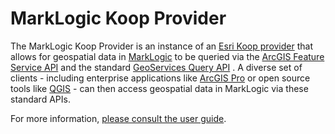 # MarkLogic Koop Provider

The MarkLogic Koop Provider is an instance of an
[Esri Koop provider](https://koopjs.github.io/docs/basics/what-is-koop) that allows for geospatial data in
[MarkLogic](https://www.marklogic.com/) to be queried via the
[ArcGIS Feature Service API](https://developers.arcgis.com/rest/services-reference/enterprise/feature-service.htm) and
the standard [GeoServices Query API](https://geoservices.github.io/query.html) . A diverse set of clients - including
enterprise applications like [ArcGIS Pro](https://www.esri.com/en-us/arcgis/products/arcgis-pro/resources) or open
source tools like [QGIS](https://www.qgis.org/en/site/) - can then access geospatial data in MarkLogic via these
standard APIs.

For more information, [please consult the user guide](https://koopjs.github.io/koop-provider-marklogic/).
